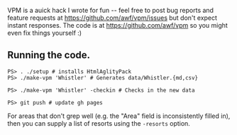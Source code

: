 VPM is a auick hack I wrote for fun -- feel free to post bug reports and feature 
requests at <https://github.com/awf/vpm/issues> but don't expect instant responses.
The code is at <https://github.com/awf/vpm> so you might even fix things yourself :)

## Running the code.

```
PS> . ./setup # installs HtmlAglityPack
PS> ./make-vpm 'Whistler' # Generates data/Whistler.{md,csv}

PS> ./make-vpm 'Whistler' -checkin # Checks in the new data

PS> git push # update gh pages
```
For areas that don't grep well (e.g. the "Area" field is inconsistently filled in), then you can supply a list of resorts using the `-resorts` option.

